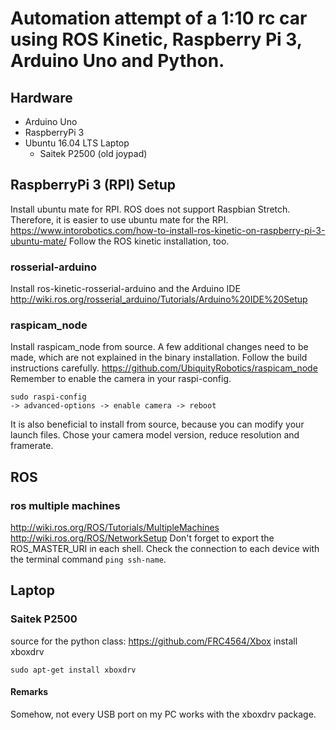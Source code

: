 # Automation attempt of a 1:10 rc car using ROS Kinetic, Raspberry Pi 3, Arduino Uno and Python. 

## Hardware
- Arduino Uno
- RaspberryPi 3
- Ubuntu 16.04 LTS Laptop
  - Saitek P2500 (old joypad)

## RaspberryPi 3 (RPI) Setup
Install ubuntu mate for RPI. ROS does not support Raspbian Stretch. Therefore, it is easier to use ubuntu mate for the RPI.
https://www.intorobotics.com/how-to-install-ros-kinetic-on-raspberry-pi-3-ubuntu-mate/
Follow the ROS kinetic installation, too.

### rosserial-arduino
Install ros-kinetic-rosserial-arduino and the Arduino IDE
http://wiki.ros.org/rosserial_arduino/Tutorials/Arduino%20IDE%20Setup

### raspicam_node
Install raspicam_node from source. A few additional changes need to be made, which are not explained in the binary installation. Follow the build instructions carefully.
https://github.com/UbiquityRobotics/raspicam_node
Remember to enable the camera in your raspi-config.
```
sudo raspi-config
-> advanced-options -> enable camera -> reboot
```
It is also beneficial to install from source, because you can modify your launch files. Chose your camera model version, reduce resolution and framerate.

## ROS

### ros multiple machines
http://wiki.ros.org/ROS/Tutorials/MultipleMachines
http://wiki.ros.org/ROS/NetworkSetup
Don't forget to export the ROS_MASTER_URI in each shell. Check the connection to each device with the terminal command `ping ssh-name`.

## Laptop

### Saitek P2500
source for the python class: https://github.com/FRC4564/Xbox
install xboxdrv
```
sudo apt-get install xboxdrv
```
#### Remarks
Somehow, not every USB port on my PC works with the xboxdrv package.
